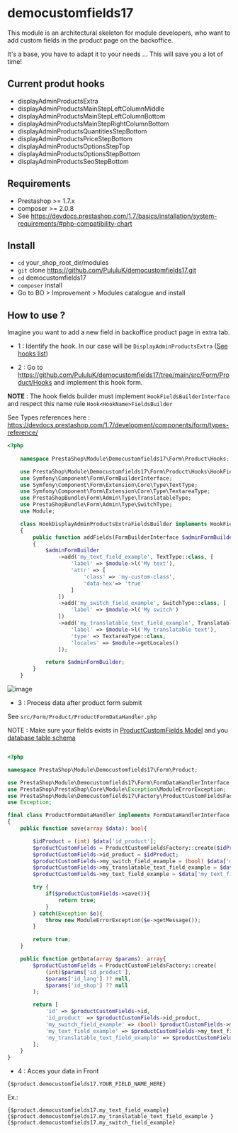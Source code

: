 # democustomfields17

This module is an architectural skeleton for module developers, who want to add custom fields in the product page on the backoffice.

It's a base, you have to adapt it to your needs ... This will save you a lot of time!


## Current produt hooks

- displayAdminProductsExtra
- displayAdminProductsMainStepLeftColumnMiddle
- displayAdminProductsMainStepLeftColumnBottom
- displayAdminProductsMainStepRightColumnBottom
- displayAdminProductsQuantitiesStepBottom
- displayAdminProductsPriceStepBottom
- displayAdminProductsOptionsStepTop
- displayAdminProductsOptionsStepBottom
- displayAdminProductsSeoStepBottom

## Requirements

- Prestashop >= 1.7.x
- composer >= 2.0.8
- See https://devdocs.prestashop.com/1.7/basics/installation/system-requirements/#php-compatibility-chart

## Install

- `cd` your_shop_root_dir/modules
- `git` clone https://github.com/PululuK/democustomfields17.git
- `cd` democustomfields17
- `composer` install
- Go to BO > Improvement > Modules catalogue and install


## How to use ?

Imagine you want to add a new field in backoffice product page in extra tab.

- 1 : Identify the hook. In our case will be
 `DisplayAdminProductsExtra` ([See hooks list](https://devdocs.prestashop.com/1.7/modules/concepts/hooks/list-of-hooks/#full-list))
 
- 2 : Go to https://github.com/PululuK/democustomfields17/tree/main/src/Form/Product/Hooks and implement this hook form.

**NOTE** : The hook fields builder must implement `HookFieldsBuilderInterface` and respect this name rule `Hook<HookName>FieldsBuilder` 

See Types references here : https://devdocs.prestashop.com/1.7/development/components/form/types-reference/

```php
<?php
        
    namespace PrestaShop\Module\Democustomfields17\Form\Product\Hooks;

    use PrestaShop\Module\Democustomfields17\Form\Product\Hooks\HookFieldsBuilderInterface;
    use Symfony\Component\Form\FormBuilderInterface;
    use Symfony\Component\Form\Extension\Core\Type\TextType;
    use Symfony\Component\Form\Extension\Core\Type\TextareaType;
    use PrestaShopBundle\Form\Admin\Type\TranslatableType;
    use PrestaShopBundle\Form\Admin\Type\SwitchType;
    use Module;

    class HookDisplayAdminProductsExtraFieldsBuilder implements HookFieldsBuilderInterface
    {
        public function addFields(FormBuilderInterface $adminFormBuilder, Module $module) :FormBuilderInterface
        {
            $adminFormBuilder
                ->add('my_text_field_example', TextType::class, [
                    'label' => $module->l('My text'),
                    'attr' => [
                        'class' => 'my-custom-class',
                        'data-hex'=> 'true'
                    ]
                ])
                ->add('my_switch_field_example', SwitchType::class, [
                    'label' => $module->l('My switch')
                ])
                ->add('my_translatable_text_field_example', TranslatableType::class, [
                    'label' => $module->l('My translatable text'),
                    'type' => TextareaType::class,
                    'locales' => $module->getLocales()
                ]);

            return $adminFormBuilder;
        }
    }
```

![image](https://user-images.githubusercontent.com/16455155/156677951-1baafe10-ab98-4aa0-b4ba-a40c842a091b.png)

- 3 : Process data after product form submit

See  `src/Form/Product/ProductFormDataHandler.php` 

NOTE : Make sure your fields exists in [ProductCustomFields Model](https://github.com/PululuK/democustomfields17/blob/main/src/Form/Product/ProductFormDataHandler.php) and you [database table schema](https://github.com/PululuK/democustomfields17/blob/main/sql/install.php)

```php

<?php

namespace PrestaShop\Module\Democustomfields17\Form\Product;

use PrestaShop\Module\Democustomfields17\Form\FormDataHandlerInterface;
use PrestaShop\PrestaShop\Core\Module\Exception\ModuleErrorException;
use PrestaShop\Module\Democustomfields17\Factory\ProductCustomFieldsFactory;
use Exception;

final class ProductFormDataHandler implements FormDataHandlerInterface
{
    public function save(array $data): bool{

        $idProduct = (int) $data['id_product'];
        $productCustomFields = ProductCustomFieldsFactory::create($idProduct);
        $productCustomFields->id_product = $idProduct;
        $productCustomFields->my_switch_field_example = (bool) $data['my_switch_field_example'];
        $productCustomFields->my_translatable_text_field_example = $data['my_translatable_text_field_example'];
        $productCustomFields->my_text_field_example = $data['my_text_field_example'];

        try {
            if($productCustomFields->save()){
                return true;
            }
        } catch(Exception $e){
            throw new ModuleErrorException($e->getMessage());
        }

        return true;
    }

    public function getData(array $params): array{
        $productCustomFields = ProductCustomFieldsFactory::create(
            (int)$params['id_product'],
            $params['id_lang'] ?? null,
            $params['id_shop'] ?? null
        );

        return [
            'id' => $productCustomFields->id,
            'id_product' => $productCustomFields->id_product,
            'my_switch_field_example' => (bool) $productCustomFields->my_switch_field_example,
            'my_text_field_example' => $productCustomFields->my_text_field_example,
            'my_translatable_text_field_example' => $productCustomFields->my_translatable_text_field_example,
        ];
    }
}

```

- 4 : Acces your data in Front

```{$product.democustomfields17.YOUR_FIELD_NAME_HERE}```

Ex.: 

```smarty
{$product.democustomfields17.my_text_field_example}
{$product.democustomfields17.my_translatable_text_field_example }
{$product.democustomfields17.my_switch_field_example}
```




